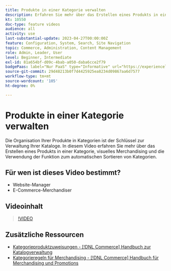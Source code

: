 ```yaml
---
title: Produkte in einer Kategorie verwalten
description: Erfahren Sie mehr über das Erstellen eines Produkts in einer Kategorie, visuelles Merchandising und die Verwendung der Funktion zum automatischen Sortieren von Kategorien.
kt: 10550
doc-type: feature videos
audience: all
activity: use
last-substantial-update: 2023-04-27T00:00:00Z
feature: Configuration, System, Search, Site Navigation
topic: Commerce, Administration, Content Management
role: Admin, Leader, User
level: Beginner, Intermediate
exl-id: 81a654bf-d09c-4bab-a050-daba6cce2f79
badgePaas: label="Nur PaaS" type="Informative" url="https://experienceleague.adobe.com/en/docs/commerce/user-guides/product-solutions" tooltip="Gilt nur für Adobe Commerce in Cloud-Projekten (von Adobe verwaltete PaaS-Infrastruktur) und lokale Projekte."
source-git-commit: 29d48213b0f7d4425925ea8234d09867aa6d7577
workflow-type: tm+mt
source-wordcount: '105'
ht-degree: 0%

---
```


# Produkte in einer Kategorie verwalten

Die Organisation Ihrer Produkte in Kategorien ist der Schlüssel zur Verwaltung Ihrer Kataloge. In diesem Video erfahren Sie mehr über das Erstellen eines Produkts in einer Kategorie, visuelles Merchandising und die Verwendung der Funktion zum automatischen Sortieren von Kategorien.

## Für wen ist dieses Video bestimmt?

- Website-Manager
- E-Commerce-Merchandiser

## Videoinhalt

>[!VIDEO](https://video.tv.adobe.com/v/343747?quality=12&learn=on)

## Zusätzliche Ressourcen

- [Kategorieproduktzuweisungen - [!DNL Commerce] Handbuch zur Katalogverwaltung](https://experienceleague.adobe.com/docs/commerce-admin/catalog/categories/products-in-category/categories-product-assignments.html)
- [Kategorieregeln für Merchandising - [!DNL Commerce] Handbuch für Merchandising und Promotions](https://experienceleague.adobe.com/docs/commerce-admin/marketing/merchandising/visual-merch/category-product-rules.html)
